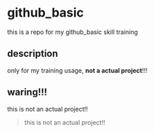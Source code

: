 # github_basic
this is a repo for my github_basic skill training
## description
only for my training usage, **not a actual project**!!!
## waring!!!
this is not an actual project!!

> this is not an actual project!!
